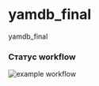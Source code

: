 # yamdb_final
yamdb_final

### Статус workflow
![example workflow](https://github.com/rustemgareyev/yamdb_final/actions/workflows/yamdb_workflow/badge.svg)